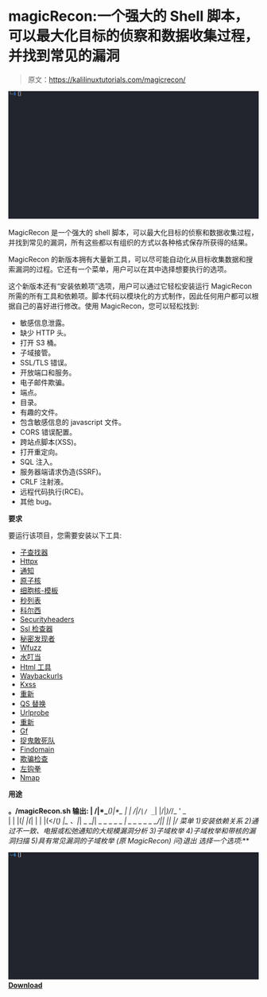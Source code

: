 # magicRecon:一个强大的 Shell 脚本，可以最大化目标的侦察和数据收集过程，并找到常见的漏洞

> 原文：<https://kalilinuxtutorials.com/magicrecon/>

[![magicRecon : A Powerful Shell Script To Maximize The Recon And Data Collection Process Of An Objective And Finding Common Vulnerabilities](img/b4463939d5debad3c29ab912237618d3.png "magicRecon : A Powerful Shell Script To Maximize The Recon And Data Collection Process Of An Objective And Finding Common Vulnerabilities")](https://1.bp.blogspot.com/-KPlW25cDlcg/YMTBx4Xz8sI/AAAAAAAAJfU/NTqq4xvjT1cXXm5hGzsglW97j0IIL3LlwCLcBGAsYHQ/s640/magicRecon.gif)

MagicRecon 是一个强大的 shell 脚本，可以最大化目标的侦察和数据收集过程，并找到常见的漏洞，所有这些都以有组织的方式以各种格式保存所获得的结果。

MagicRecon 的新版本拥有大量新工具，可以尽可能自动化从目标收集数据和搜索漏洞的过程。它还有一个菜单，用户可以在其中选择想要执行的选项。

这个新版本还有“安装依赖项”选项，用户可以通过它轻松安装运行 MagicRecon 所需的所有工具和依赖项。脚本代码以模块化的方式制作，因此任何用户都可以根据自己的喜好进行修改。使用 MagicRecon，您可以轻松找到:

*   敏感信息泄露。
*   缺少 HTTP 头。
*   打开 S3 桶。
*   子域接管。
*   SSL/TLS 错误。
*   开放端口和服务。
*   电子邮件欺骗。
*   端点。
*   目录。
*   有趣的文件。
*   包含敏感信息的 javascript 文件。
*   CORS 错误配置。
*   跨站点脚本(XSS)。
*   打开重定向。
*   SQL 注入。
*   服务器端请求伪造(SSRF)。
*   CRLF 注射液。
*   远程代码执行(RCE)。
*   其他 bug。

**要求**

要运行该项目，您需要安装以下工具:

*   [子查找器](https://github.com/projectdiscovery/subfinder)
*   [Httpx](https://github.com/projectdiscovery/httpx)
*   [通知](https://github.com/projectdiscovery/notify)
*   [原子核](https://github.com/projectdiscovery/nuclei)
*   [细胞核-模板](https://github.com/projectdiscovery/nuclei-templates)
*   [秒列表](https://github.com/danielmiessler/SecLists)
*   [科尔西](https://github.com/s0md3v/Corsy)
*   [Securityheaders](https://github.com/koenbuyens/securityheaders)
*   [Ssl 检查器](https://github.com/narbehaj/ssl-checker)
*   [秘密发现者](https://github.com/m4ll0k/SecretFinder)
*   [Wfuzz](https://github.com/xmendez/wfuzz)
*   [水叮当](https://github.com/michenriksen/aquatone)
*   [Html 工具](https://github.com/tomnomnom/hacks/tree/master/html-tool)
*   [Waybackurls](https://github.com/tomnomnom/waybackurls)
*   [Kxss](https://github.com/Emoe/kxss)
*   [重新](https://github.com/tomnomnom/anew)
*   [QS 替换](https://github.com/tomnomnom/qsreplace)
*   [Urlprobe](https://github.com/1ndianl33t/urlprobe)
*   [重新](https://github.com/tomnomnom/anew)
*   [Gf](https://github.com/tomnomnom/gf)
*   [捉鬼敢死队](https://github.com/OJ/gobuster)
*   [Findomain](https://github.com/Findomain/Findomain)
*   [欺骗检查](https://github.com/BishopFox/spoofcheck)
*   [左钩拳](https://github.com/GerbenJavado/LinkFinder)
*   [Nmap](https://nmap.org/)

**用途**

**。/magicRecon.sh
输出:
| \/|*_**_*(*)*|*\*_*_ | | \/|/*`|/ _`| |/|*)/*\/_ ' _ \
| | |(*| |(*| | | |(</(*) *|_* 、|*| _ _*|*| _ _ _ _ _ _*| _ _ _ _ _ _/|*| |*|
|*_*/
菜单
1)安装依赖关系
2)通过不一致、电报或松弛通知的大规模漏洞分析
3)子域枚举
4)子域枚举和带核的漏洞扫描
5)具有常见漏洞的子域枚举 (原 MagicRecon)
问)退出
选择一个选项:***

![](img/bab00f6415ca5de2a75dea8fa8bd9214.png)[**Download**](https://github.com/robotshell/magicRecon)